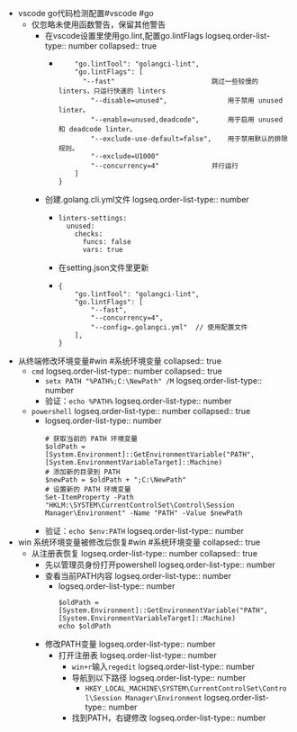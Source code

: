 - vscode go代码检测配置#vscode #go
	- 仅忽略未使用函数警告，保留其他警告
		- 在vscode设置里使用go.lint,配置go.lintFlags
		  logseq.order-list-type:: number
		  collapsed:: true
			- ```{
			      "go.lintTool": "golangci-lint",
			      "go.lintFlags": [
			      	"--fast"						跳过一些较慢的 linters，只运行快速的 linters
			          "--disable=unused",				用于禁用 unused linter。
			          "--enable=unused,deadcode",		用于启用 unused 和 deadcode linter。
			          "--exclude-use-default=false",	用于禁用默认的排除规则。
			          "--exclude=U1000"	
			          "--concurrency=4"				并行运行
			      ]
			  }
			  ```
		- 创建.golang.cli.yml文件
		  logseq.order-list-type:: number
			- ```
			  linters-settings:
			    unused:
			      checks:
			        funcs: false
			        vars: true
			  ```
			- 在setting.json文件里更新
			- ```
			  {
			      "go.lintTool": "golangci-lint",
			      "go.lintFlags": [
			          "--fast",
			          "--concurrency=4",
			          "--config=.golangci.yml"  // 使用配置文件
			      ],
			  }
			  ```
- 从终端修改环境变量#win #系统环境变量
  collapsed:: true
	- `cmd`
	  logseq.order-list-type:: number
	  collapsed:: true
		- `setx PATH "%PATH%;C:\NewPath" /M`
		  logseq.order-list-type:: number
		- 验证：`echo %PATH%`
		  logseq.order-list-type:: number
	- `powershell`
	  logseq.order-list-type:: number
	  collapsed:: true
		- logseq.order-list-type:: number
		  ```
		  # 获取当前的 PATH 环境变量
		  $oldPath = [System.Environment]::GetEnvironmentVariable("PATH", [System.EnvironmentVariableTarget]::Machine)
		  # 添加新的目录到 PATH
		  $newPath = $oldPath + ";C:\NewPath"
		  # 设置新的 PATH 环境变量
		  Set-ItemProperty -Path "HKLM:\SYSTEM\CurrentControlSet\Control\Session Manager\Environment" -Name "PATH" -Value $newPath
		  ```
		- 验证：`echo $env:PATH`
		  logseq.order-list-type:: number
- win 系统环境变量被修改后恢复#win #系统环境变量
  collapsed:: true
	- 从注册表恢复
	  logseq.order-list-type:: number
	  collapsed:: true
		- 先以管理员身份打开powershell
		  logseq.order-list-type:: number
		- 查看当前PATH内容
		  logseq.order-list-type:: number
			- logseq.order-list-type:: number
			  ```
			  $oldPath = [System.Environment]::GetEnvironmentVariable("PATH", [System.EnvironmentVariableTarget]::Machine)
			  echo $oldPath
			  ```
		- 修改PATH变量
		  logseq.order-list-type:: number
			- 打开注册表
			  logseq.order-list-type:: number
				- `win+r`输入`regedit`
				  logseq.order-list-type:: number
				- 导航到以下路径
				  logseq.order-list-type:: number
					- `HKEY_LOCAL_MACHINE\SYSTEM\CurrentControlSet\Control\Session Manager\Environment`
					  logseq.order-list-type:: number
				- 找到PATH，右键修改
				  logseq.order-list-type:: number